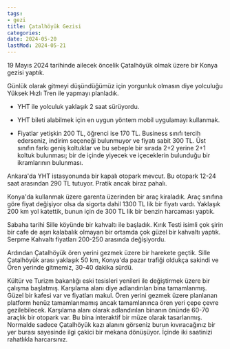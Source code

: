 ```yaml
---
tags:
- gezi
title: Çatalhöyük Gezisi
categories:
date: 2024-05-20
lastMod: 2024-05-21
---
```

19 Mayıs 2024 tarihinde ailecek öncelik Çatalhöyük olmak üzere bir Konya gezisi yaptık.

Günlük olarak gitmeyi düşündüğümüz için yorgunluk olmasın diye yolculuğu Yüksek Hızlı Tren ile yapmayı planladık.

  + YHT ile yolculuk yaklaşık 2 saat sürüyordu.

  + YHT bileti alabilmek için en uygun yöntem mobil uygulamayı kullanmak.

  + Fiyatlar yetişkin 200 TL, öğrenci ise 170 TL. Business sınıfı tercih ederseniz, indirim seçeneği bulunmuyor ve fiyatı sabit 300 TL. Üst sınıfın farkı geniş koltuklar ve bu sebeple bir sırada 2+2 yerine 2+1 koltuk bulunması; bir de içinde yiyecek ve içeceklerin bulunduğu bir ikramlarının bulunması.

Ankara'da YHT istasyonunda bir kapalı otopark mevcut. Bu otopark 12-24 saat arasından 290 TL tutuyor. Pratik ancak biraz pahalı.

Konya'da kullanmak üzere garenta üzerinden bir araç kiraladık. Araç sınıfına göre fiyat değişiyor olsa da sigorta dahil 1300 TL lik bir fiyatı vardı. Yaklaşık 200 km yol katettik, bunun için de 300 TL lik bir benzin harcaması yaptık.

Sabaha tarihi Sille köyünde bir kahvaltı ile başladık. Kırık Testi isimli çok şirin bir cafe de aşırı kalabalık olmayan bir ortamda çok güzel bir kahvaltı yaptık. Serpme Kahvaltı fiyatları 200-250 arasında değişiyordu.

Ardından Çatalhöyük ören yerini gezmek üzere bir harekete geçtik. Sille Çatalhöyük arası yaklaşık 50 km, Konya'da pazar trafiği oldukça sakindi ve Ören yerinde gitmemiz, 30-40 dakika sürdü.

Kültür ve Turizm bakanlığı eski tesisleri yenileri ile değiştirmek üzere bir çalışma başlatmış. Karşılama alanı diye adlandırılan bina tamamlanmış. Güzel bir kafesi var ve fiyatları makul. Ören yerini gezmek üzere planlanan platform henüz tamamlanmamış ancak tamamlanınca ören yeri çepe çevre gezilebilecek. Karşılama alanı olarak adlandırılan binanın önünde 60-70 araçlık bir otopark var. Bu bina interaktif bir müze olarak tasarlanmış. Normalde sadece Çatalhöyük kazı alanını görseniz burun kıvıracağınız bir yer burası sayesinde ilgi çakici bir mekana dönüşüyor. İçinde iki saatinizi rahatlıkla harcarsınız.
